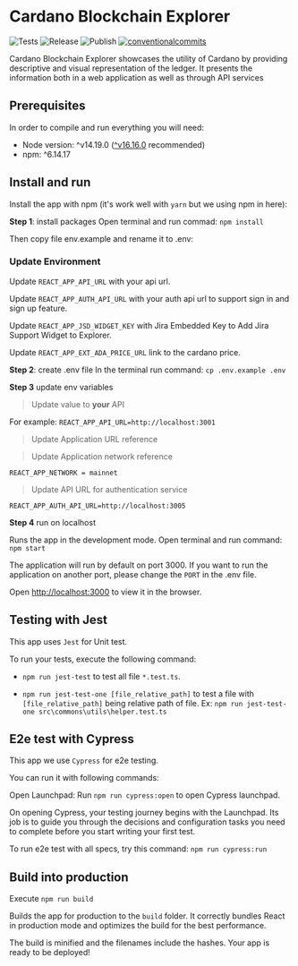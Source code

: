 # Cardano Blockchain Explorer

<p align="left">
<img alt="Tests" src="https://github.com/cardano-foundation/cf-explorer-frontend/actions/workflows/tests.yaml/badge.svg" />
<img alt="Release" src="https://github.com/cardano-foundation/cf-explorer-frontend/actions/workflows/release.yaml/badge.svg" />
<img alt="Publish" src="https://github.com/cardano-foundation/cf-explorer-frontend/actions/workflows/publish.yaml/badge.svg" />
<a href="https://conventionalcommits.org"><img alt="conventionalcommits" src="https://img.shields.io/badge/Conventional%20Commits-1.0.0-%23FE5196?logo=conventionalcommits" /></a>
</p>

Cardano Blockchain Explorer showcases the utility of Cardano by providing descriptive and visual representation of the ledger. It presents the information both in a web application as well as through API services

## Prerequisites

In order to compile and run everything you will need:

- Node version: ^v14.19.0  ([^v16.16.0](https://nodejs.org/en/blog/release/v16.16.0/) recommended)
- npm: ^6.14.17

## Install and run

Install the app with npm (it's work well with `yarn` but we using npm in here):

**Step 1**: install packages
Open terminal and run commad: `npm install`

Then copy file env.example and rename it to .env:

### Update Environment

Update `REACT_APP_API_URL` with your api url.

Update `REACT_APP_AUTH_API_URL` with your auth api url to support sign in and sign up feature.

Update `REACT_APP_JSD_WIDGET_KEY` with Jira Embedded Key to Add Jira Support Widget to Explorer.

Update `REACT_APP_EXT_ADA_PRICE_URL` link to the cardano price.

**Step 2**: create .env file
In the terminal run command: `cp .env.example .env`

**Step 3** update env variables
> Update value to **your** API

For example: 
`REACT_APP_API_URL=http://localhost:3001`

> Update Application URL reference

> Update Application network reference

`REACT_APP_NETWORK = mainnet`

> Update API URL for authentication service

`REACT_APP_AUTH_API_URL=http://localhost:3005`


**Step 4** run on localhost

Runs the app in the development mode.
Open terminal and run command: `npm start`

The application will run by default on port 3000. If you want to run the application on another port, please change the `PORT` in the .env file.

Open [http://localhost:3000](http://localhost:3000) to view it in the browser.

## Testing with Jest

This app uses `Jest` for Unit test.

To run your tests, execute the following command:

 - `npm run jest-test` to test all file `*.test.ts`.

 - `npm run jest-test-one [file_relative_path]` to test a file with `[file_relative_path]` being relative path of file. Ex: `npm run jest-test-one src\commons\utils\helper.test.ts`

## E2e test with Cypress
This app we use `Cypress` for e2e testing.

You can run it with following commands:

Open Launchpad:
Run `npm run cypress:open` to open Cypress launchpad.

On opening Cypress, your testing journey begins with the Launchpad. Its job is to guide you through the decisions and configuration tasks you need to complete before you start writing your first test.


To run e2e test with all specs, try this command:
`npm run cypress:run`



## Build into production

Execute  `npm run build`

Builds the app for production to the `build` folder.
It correctly bundles React in production mode and optimizes the build for the best performance.

The build is minified and the filenames include the hashes.
Your app is ready to be deployed!
